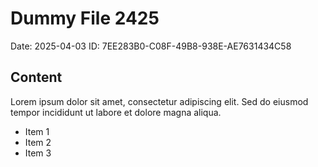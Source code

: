 # Dummy File 2425

Date: 2025-04-03
ID: 7EE283B0-C08F-49B8-938E-AE7631434C58

## Content

Lorem ipsum dolor sit amet, consectetur adipiscing elit.
Sed do eiusmod tempor incididunt ut labore et dolore magna aliqua.

* Item 1
* Item 2
* Item 3

